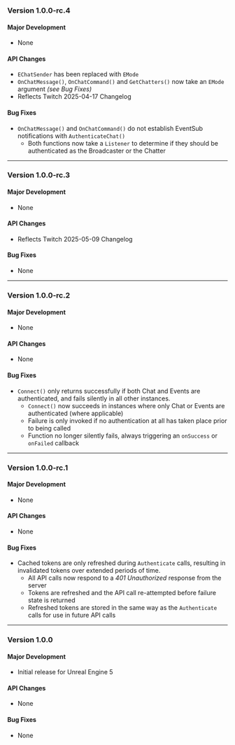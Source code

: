 ### Version 1.0.0-rc.4

#### Major Development
- None

#### API Changes
- `EChatSender` has been replaced with `EMode`
- `OnChatMessage()`, `OnChatCommand()` and `GetChatters()` now take an `EMode` argument *(see Bug Fixes)*
- Reflects Twitch 2025-04-17 Changelog

#### Bug Fixes
- `OnChatMessage()` and `OnChatCommand()` do not establish EventSub notifications with `AuthenticateChat()`
  - Both functions now take a `Listener` to determine if they should be authenticated as the Broadcaster or the Chatter

---

### Version 1.0.0-rc.3

#### Major Development
- None

#### API Changes
- Reflects Twitch 2025-05-09 Changelog

#### Bug Fixes
- None

---

### Version 1.0.0-rc.2

#### Major Development
- None

#### API Changes
- None

#### Bug Fixes
- `Connect()` only returns successfully if both Chat and Events are authenticated, and fails silently in all other instances.
    - `Connect()` now succeeds in instances where only Chat or Events are authenticated (where applicable)
    - Failure is only invoked if no authentication at all has taken place prior to being called
    - Function no longer silently fails, always triggering an `onSuccess` or `onFailed` callback

---

### Version 1.0.0-rc.1

#### Major Development
- None

#### API Changes
- None

#### Bug Fixes
- Cached tokens are only refreshed during `Authenticate` calls, resulting in invalidated tokens over extended periods of time.
  - All API calls now respond to a *401 Unauthorized* response from the server
  - Tokens are refreshed and the API call re-attempted before failure state is returned
  - Refreshed tokens are stored in the same way as the `Authenticate` calls for use in future API calls

---

### Version 1.0.0

#### Major Development
- Initial release for Unreal Engine 5

#### API Changes
- None

#### Bug Fixes
- None
